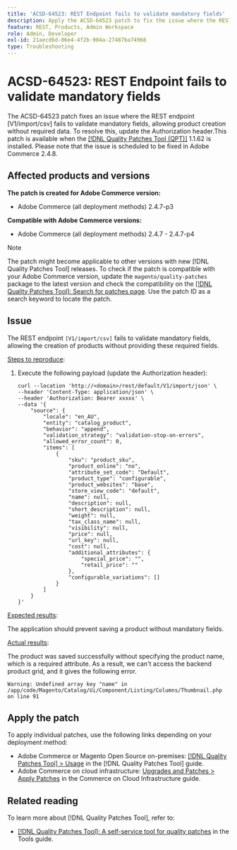 ```yaml
---
title: 'ACSD-64523: REST Endpoint fails to validate mandatory fields'
description: Apply the ACSD-64523 patch to fix the issue where the REST endpoint `[V1/import/csv]` fails to validate mandatory fields, allowing the creation of products without providing the required mandatory fields.
feature: REST, Products, Admin Workspace
role: Admin, Developer
exl-id: 21aecd6d-06e4-4f2b-904a-27487ba74968
type: Troubleshooting
---
```

# ACSD-64523: REST Endpoint fails to validate mandatory fields

The ACSD-64523 patch fixes an issue where the REST endpoint [V1/import/csv] fails to validate mandatory fields, allowing product creation without required data. To resolve this, update the Authorization header.This patch is available when the [[!DNL Quality Patches Tool (QPT)]](/help/tools/quality-patches-tool/quality-patches-tool-to-self-serve-quality-patches.md) 1.1.62 is installed. Please note that the issue is scheduled to be fixed in Adobe Commerce 2.4.8.

## Affected products and versions

**The patch is created for Adobe Commerce version:**

* Adobe Commerce (all deployment methods) 2.4.7-p3

**Compatible with Adobe Commerce versions:**

* Adobe Commerce (all deployment methods) 2.4.7 - 2.4.7-p4

>[!NOTE]
>
>The patch might become applicable to other versions with new [!DNL Quality Patches Tool] releases. To check if the patch is compatible with your Adobe Commerce version, update the `magento/quality-patches` package to the latest version and check the compatibility on the [[!DNL Quality Patches Tool]: Search for patches page](https://experienceleague.adobe.com/tools/commerce-quality-patches/index.html). Use the patch ID as a search keyword to locate the patch.

## Issue

The REST endpoint `[V1/import/csv]` fails to validate mandatory fields, allowing the creation of products without providing these required fields.

<u>Steps to reproduce</u>:

1. Execute the following payload (update the Authorization header):

    ```
    curl --location 'http://<domain>/rest/default/V1/import/json' \
    --header 'Content-Type: application/json' \
    --header 'Authorization: Bearer xxxxx' \
    --data '{
        "source": {
            "locale": "en_AU",
            "entity": "catalog_product",
            "behavior": "append",
            "validation_strategy": "validation-stop-on-errors",
            "allowed_error_count": 0,
            "items": [
                {
                    "sku": "product_sku",
                    "product_online": "no",
                    "attribute_set_code": "Default",
                    "product_type": "configurable",
                    "product_websites": "base",
                    "store_view_code": "default",
                    "name": null,
                    "description": null,
                    "short_description": null,
                    "weight": null,
                    "tax_class_name": null,
                    "visibility": null,
                    "price": null,
                    "url_key": null,
                    "cost": null,
                    "additional_attributes": {
                        "special_price": "",
                        "retail_price": ""
                    },
                    "configurable_variations": []
                }
            ]
        }
    }'
    ```

<u>Expected results</u>:

The application should prevent saving a product without mandatory fields.

<u>Actual results</u>:

The product was saved successfully without specifying the product name, which is a required attribute. As a result, we can't access the backend product grid, and it gives the following error.

`Warning: Undefined array key "name" in /app/code/Magento/Catalog/Ui/Component/Listing/Columns/Thumbnail.php on line 91`

## Apply the patch

To apply individual patches, use the following links depending on your deployment method:

* Adobe Commerce or Magento Open Source on-premises: [[!DNL Quality Patches Tool] > Usage](/help/tools/quality-patches-tool/usage.md) in the [!DNL Quality Patches Tool] guide.
* Adobe Commerce on cloud infrastructure: [Upgrades and Patches > Apply Patches](https://experienceleague.adobe.com/docs/commerce-cloud-service/user-guide/develop/upgrade/apply-patches.html) in the Commerce on Cloud Infrastructure guide.

## Related reading

To learn more about [!DNL Quality Patches Tool], refer to:

* [[!DNL Quality Patches Tool]: A self-service tool for quality patches](/help/tools/quality-patches-tool/quality-patches-tool-to-self-serve-quality-patches.md) in the Tools guide.
